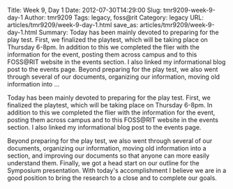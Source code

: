 Title: Week 9, Day 1
Date: 2012-07-30T14:29:00
Slug: tmr9209-week-9-day-1
Author: tmr9209
Tags: legacy, foss@rit
Category: legacy
URL: articles/tmr9209/week-9-day-1.html
save_as: articles/tmr9209/week-9-day-1.html
Summary: Today has been mainly devoted to preparing for the play test. First, we finalized the playtest, which will be taking place on Thursday 6-8pm. In addition to this we completed the flier with the information for the event, posting them across campus and to this FOSS@RIT website in the events section. I also linked my informational blog post to the events page.  Beyond preparing for the play test, we also went through several of our documents, organizing our information, moving old information into ... 

Today has been mainly devoted to preparing for the play test. First, we
finalized the playtest, which will be taking place on Thursday 6-8pm. In
addition to this we completed the flier with the information for the event,
posting them across campus and to this FOSS@RIT website in the events section.
I also linked my informational blog post to the events page.

Beyond preparing for the play test, we also went through several of our
documents, organizing our information, moving old information into a section,
and improving our documents so that anyone can more easily understand them.
Finally, we got a head start on our outline for the Symposium presentation.
With today's accomplishment I believe we are in a good position to bring the
research to a close and to complete our goals.


